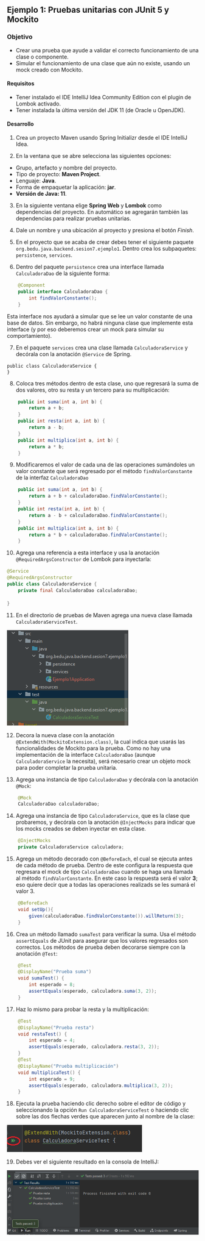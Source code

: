 ## Ejemplo 1: Pruebas unitarias con JUnit 5 y Mockito

### Objetivo

- Crear una prueba que ayude a validar el correcto funcionamiento de una clase o componente.
- Simular el funcionamiento de una clase que aún no existe, usando un mock creado con Mockito.  


#### Requisitos
- Tener instalado el IDE IntelliJ Idea Community Edition con el plugin de Lombok activado.
- Tener instalada la última versión del JDK 11 (de Oracle u OpenJDK).


#### Desarrollo

1. Crea un proyecto Maven usando Spring Initializr desde el IDE IntelliJ Idea.

2. En la ventana que se abre selecciona las siguientes opciones:
- Grupo, artefacto y nombre del proyecto.
- Tipo de proyecto: **Maven Project**.
- Lenguaje: **Java**.
- Forma de empaquetar la aplicación: **jar**.
- **Versión de Java: 11**.

3. En la siguiente ventana elige **Spring Web** y **Lombok** como dependencias del proyecto. En automático se agregarán también las dependencias para realizar pruebas unitarias.

4. Dale un nombre y una ubicación al proyecto y presiona el botón *Finish*.

5. En el proyecto que se acaba de crear debes tener el siguiente paquete `org.bedu.java.backend.sesion7.ejemplo1`. Dentro crea los subpaquetes: `persistence`, `services`.

6. Dentro del paquete `persistence` crea una interface llamada `CalculadoraDao` de la siguiente forma:
```java
    @Component
    public interface CalculadoraDao {
        int findValorConstante();
    }
```
Esta interface nos ayudará a simular que se lee un valor constante de una base de datos. Sin embargo, no habrá ninguna clase que implemente esta interface (y por eso deberemos crear un mock para simular su comportamiento).


7. En el paquete `services` crea una clase llamada `CalculadoraService` y decórala con la anotación `@Service` de Spring.
```java@Service
public class CalculadoraService {
}
```

8. Coloca tres métodos dentro de esta clase, uno que regresará la suma de dos valores, otro su resta y un tercero para su multiplicación:
```java
    public int suma(int a, int b) {
        return a + b;
    }
    public int resta(int a, int b) {
        return a - b;
    }
    public int multiplica(int a, int b) {
        return a * b;
    }
```

9. Modificaremos el valor de cada una de las operaciones sumándoles un valor constante que será regresado por el método `findValorConstante` de la interfaz `CalculadoraDao`
```java
    public int suma(int a, int b) {
        return a + b + calculadoraDao.findValorConstante();
    }
    public int resta(int a, int b) {
        return a - b + calculadoraDao.findValorConstante();
    }
    public int multiplica(int a, int b) {
        return a * b + calculadoraDao.findValorConstante();
    }
```

10. Agrega una referencia a esta interface y usa la anotación `@RequiredArgsConstructor` de Lombok para inyectarla:
```java
@Service
@RequiredArgsConstructor
public class CalculadoraService {
    private final CalculadoraDao calculadoraDao;
    
}
```

11. En el directorio de pruebas de Maven agrega una nueva clase llamada `CalculadoraServiceTest`.

![imagen](img/img_01.png)





12. Decora la nueva clase con la anotación `@ExtendWith(MockitoExtension.class)`, la cual indica que usarás las funcionalidades de Mockito para la prueba. Como no hay una implementación de la interface `CalculadoraDao` (aunque `CalculadoraService` la necesita), será necesario crear un objeto mock para poder completar la prueba unitaria. 

13. Agrega una instancia de tipo `CalculadoraDao` y decórala con la anotación `@Mock`:

```java
    @Mock
    CalculadoraDao calculadoraDao;
```
14. Agrega una instancia de tipo `CalculadoraService`, que es la clase que probaremos, y decórala con la anotación `@InjectMocks` para indicar que los mocks creados se deben inyectar en esta clase.

```java
    @InjectMocks
    private CalculadoraService calculadora;
```

15. Agrega un método decorado con `@BeforeEach`, el cual se ejecuta antes de cada método de prueba. Dentro de este configura la respuesta que regresara el mock de tipo `CalculadoraDao` cuando se haga una llamada al método `findValorConstante`. En este caso la respuesta será el valor **3**; eso quiere decir que a todas las operaciones realizads se les sumará el valor 3.

```java
    @BeforeEach
    void setUp(){
        given(calculadoraDao.findValorConstante()).willReturn(3);
    }
```

16. Crea un método llamado `sumaTest` para verificar la suma. Usa el método `assertEquals` de JUnit para asegurar que los valores regresados son correctos. Los métodos de prueba deben decorarse siempre con la anotación `@Test`:
```java
    @Test
    @DisplayName("Prueba suma")
    void sumaTest() {
        int esperado = 8;
        assertEquals(esperado, calculadora.suma(3, 2));
    }
```

17. Haz lo mismo para probar la resta y la multiplicación:
```java
    @Test
    @DisplayName("Prueba resta")
    void restaTest() {
        int esperado = 4;
        assertEquals(esperado, calculadora.resta(3, 2));
    }
    @Test
    @DisplayName("Prueba multiplicación")
    void multiplicaTest() {
        int esperado = 9;
        assertEquals(esperado, calculadora.multiplica(3, 2));
    }
```

18. Ejecuta la prueba haciendo clic derecho sobre el editor de código y seleccionando la opción `Run CalculadoraServiceTest` o haciendo clic sobre las dos flechas verdes que aparecen junto al nombre de la clase:

![imagen](img/img_02.png)

19. Debes ver el siguiente resultado en la consola de IntelliJ:

![imagen](img/img_03.png)
